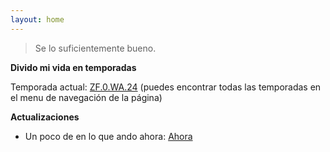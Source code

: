 ```yaml
---
layout: home
---
```

<link rel="shortcut icon" type="image/x-icon" href="/favicon.ico">

> Se lo suficientemente bueno.

**Divido mi vida en temporadas**

Temporada actual: [ZF.0.WA.24](https://zettafounder.github.io/temporadas/zf0wa24.html) (puedes encontrar todas las temporadas en el menu de navegación de la página)

**Actualizaciones**

- Un poco de en lo que ando ahora: [Ahora](/now.html)

<a rel="me" href="https://mstdn.mx/@jpz"></a>